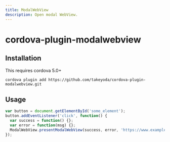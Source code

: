 ```yaml
---
title: ModalWebView
description: Open modal WebView.
---
```


# cordova-plugin-modalwebview


## Installation

This requires cordova 5.0+

    cordova plugin add https://github.com/takeyoda/cordova-plugin-modalwebview.git

## Usage

```js
var button = document.getElementById('some_element');
button.addEventListener('click', function() {
  var success = function() {};
  var error = function(msg) {};
  ModalWebView.presentModalWebView(success, error, 'https://www.example.com/');
});
```
